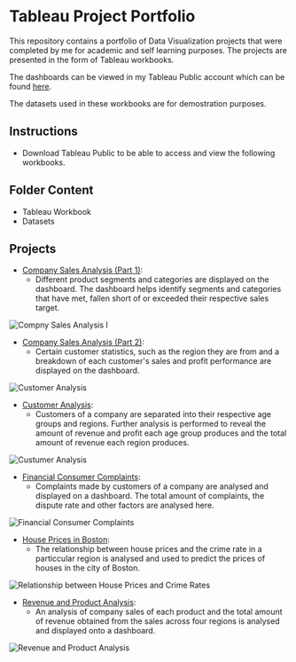 # Tableau Project Portfolio
This repository contains a portfolio of Data Visualization projects that were completed by me for academic and self learning purposes. The projects are presented in the form of Tableau workbooks.

The dashboards can be viewed in my Tableau Public account which can be found [here](https://public.tableau.com/app/profile/seni88).

The datasets used in these workbooks are for demostration purposes.

## Instructions
- Download Tableau Public to be able to access and view the following workbooks.

## Folder Content
- Tableau Workbook
- Datasets

## Projects
- [Company Sales Analysis (Part 1)](https://github.com/Seni88/Tablea-Portfolio/tree/main/Company%20Sales%20Analysis%20(Part%201)):
    - Different product segments and categories are displayed on the dashboard. The dashboard helps identify segments and categories that have met, fallen short of or exceeded their respective sales target.
 
![Compny Sales Analysis I](https://user-images.githubusercontent.com/101188471/197381796-1193dc33-83aa-45de-9cbc-52bddbbeefbf.png)

- [Company Sales Analysis (Part 2)](https://github.com/Seni88/Tablea-Portfolio/tree/main/Company%20Sales%20Analysis%20(Part%202)):
    - Certain customer statistics, such as the region they are from and a breakdown of each customer's sales and profit performance are displayed on the dashboard.

![Customer Analysis](https://user-images.githubusercontent.com/101188471/197381875-faccfe7b-b1ee-4c69-a476-bf675365db37.png)

- [Customer Analysis](https://github.com/Seni88/Tablea-Portfolio/tree/main/Customer%20Analysis):
    - Customers of a company are separated into their respective age groups and regions. Further analysis is performed to reveal the amount of revenue and profit each age group produces and the total amount of revenue each region produces.

![Custumer Analysis](https://user-images.githubusercontent.com/101188471/197381906-57920509-2b41-4180-88bf-20ebd2b0a9c3.png)

- [Financial Consumer Complaints](https://github.com/Seni88/Tablea-Portfolio/tree/main/Financial%20Consumer%20%20Complaints):
    - Complaints made by customers of a company are analysed and displayed on a dashboard. The total amount of complaints, the dispute rate and other factors are analysed here.

![Financial Consumer Complaints](https://user-images.githubusercontent.com/101188471/197381927-983891f6-52e0-4375-bf26-a3f2b81004fe.png)

- [House Prices in Boston](https://github.com/Seni88/Tablea-Portfolio/tree/main/House%20Prices%20in%20Boston):
    - The relationship between house prices and the crime rate in a particcular region is analysed and used to predict the prices of houses in the city of Boston.

![Relationship between House Prices and Crime Rates](https://user-images.githubusercontent.com/101188471/197381952-b58d97a3-32c7-480d-9f69-d6e1f6eeb665.png)

- [Revenue and Product Analysis](https://github.com/Seni88/Tablea-Portfolio/tree/main/Revenue%20and%20Product%20Analysis):
    - An analysis of company sales of each product and the total amount of revenue obtained from the sales across four regions is analysed and displayed onto a dashboard.

![Revenue and Product Analysis](https://user-images.githubusercontent.com/101188471/197381975-4f489033-a334-420c-a464-ccd0acb2c107.png)
